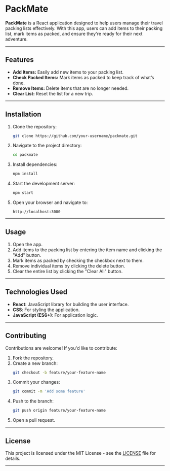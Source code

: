 # PackMate

**PackMate** is a React application designed to help users manage their travel packing lists effectively. With this app, users can add items to their packing list, mark items as packed, and ensure they're ready for their next adventure.

---

## Features

- **Add Items:** Easily add new items to your packing list.
- **Check Packed Items:** Mark items as packed to keep track of what’s done.
- **Remove Items:** Delete items that are no longer needed.
- **Clear List:** Reset the list for a new trip.

---

## Installation

1. Clone the repository:

   ```bash
   git clone https://github.com/your-username/packmate.git
   ```

2. Navigate to the project directory:

   ```bash
   cd packmate
   ```

3. Install dependencies:

   ```bash
   npm install
   ```

4. Start the development server:

   ```bash
   npm start
   ```

5. Open your browser and navigate to:

   ```
   http://localhost:3000
   ```

---

## Usage

1. Open the app.
2. Add items to the packing list by entering the item name and clicking the "Add" button.
3. Mark items as packed by checking the checkbox next to them.
4. Remove individual items by clicking the delete button.
5. Clear the entire list by clicking the "Clear All" button.

---

## Technologies Used

- **React**: JavaScript library for building the user interface.
- **CSS**: For styling the application.
- **JavaScript (ES6+)**: For application logic.

---

## Contributing

Contributions are welcome! If you'd like to contribute:

1. Fork the repository.
2. Create a new branch:
   ```bash
   git checkout -b feature/your-feature-name
   ```
3. Commit your changes:
   ```bash
   git commit -m 'Add some feature'
   ```
4. Push to the branch:
   ```bash
   git push origin feature/your-feature-name
   ```
5. Open a pull request.

---

## License

This project is licensed under the MIT License - see the [LICENSE](LICENSE) file for details.

---



